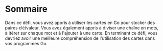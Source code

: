 # Sommaire

Dans ce défi, vous avez appris à utiliser les cartes en Go pour stocker des paires clé/valeur. Vous avez également appris à diviser une chaîne en mots, à itérer sur chaque mot et à l'ajouter à une carte. En terminant ce défi, vous devriez avoir une meilleure compréhension de l'utilisation des cartes dans vos programmes Go.

